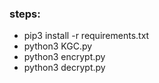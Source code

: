 ### steps:
+ pip3 install -r requirements.txt
+ python3 KGC.py
+ python3 encrypt.py
+ python3 decrypt.py
